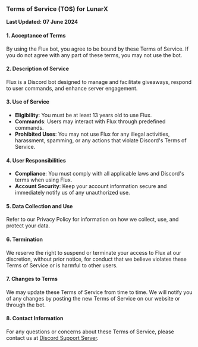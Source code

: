### Terms of Service (TOS) for LunarX

**Last Updated: 07 June 2024**

#### 1. Acceptance of Terms
By using the Flux bot, you agree to be bound by these Terms of Service. If you do not agree with any part of these terms, you may not use the bot.

#### 2. Description of Service
Flux is a Discord bot designed to manage and facilitate giveaways, respond to user commands, and enhance server engagement. 

#### 3. Use of Service
- **Eligibility**: You must be at least 13 years old to use Flux.
- **Commands**: Users may interact with Flux through predefined commands.
- **Prohibited Uses**: You may not use Flux for any illegal activities, harassment, spamming, or any actions that violate Discord's Terms of Service.

#### 4. User Responsibilities
- **Compliance**: You must comply with all applicable laws and Discord's terms when using Flux.
- **Account Security**: Keep your account information secure and immediately notify us of any unauthorized use.

#### 5. Data Collection and Use
Refer to our Privacy Policy for information on how we collect, use, and protect your data.

#### 6. Termination
We reserve the right to suspend or terminate your access to Flux at our discretion, without prior notice, for conduct that we believe violates these Terms of Service or is harmful to other users.

#### 7. Changes to Terms
We may update these Terms of Service from time to time. We will notify you of any changes by posting the new Terms of Service on our website or through the bot.

#### 8. Contact Information
For any questions or concerns about these Terms of Service, please contact us at [Discord Support Server](https://discord.gg/ubnmnVDvNm).
